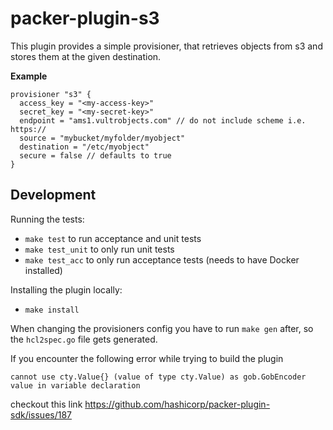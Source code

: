 # packer-plugin-s3

This plugin provides a simple provisioner, that retrieves objects from s3 and stores them at the given destination.

**Example**

```hcl
provisioner "s3" {
  access_key = "<my-access-key>"
  secret_key = "<my-secret-key>"
  endpoint = "ams1.vultrobjects.com" // do not include scheme i.e. https://
  source = "mybucket/myfolder/myobject"
  destination = "/etc/myobject"
  secure = false // defaults to true
}
```

## Development 

Running the tests:
* `make test` to run acceptance and unit tests
* `make test_unit` to only run unit tests
* `make test_acc` to only run acceptance tests (needs to have Docker installed)

Installing the plugin locally:
* `make install`

When changing the provisioners config you have to run `make gen` after, so the `hcl2spec.go` file gets generated.

If you encounter the following error while trying to build the plugin 

```
cannot use cty.Value{} (value of type cty.Value) as gob.GobEncoder value in variable declaration
```

checkout this link https://github.com/hashicorp/packer-plugin-sdk/issues/187
